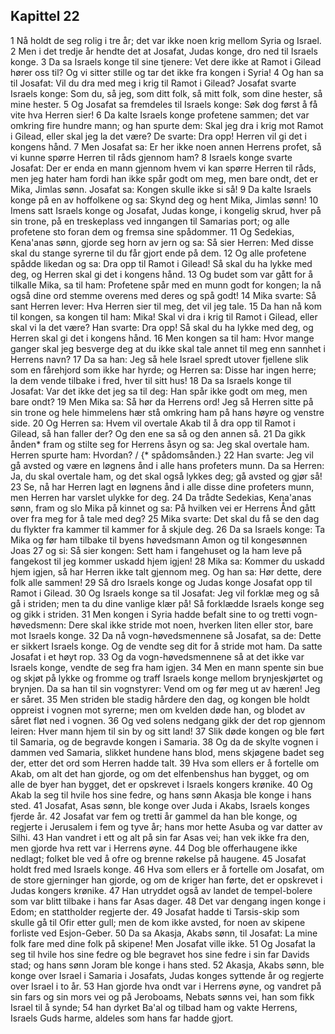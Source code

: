 ## Kapittel 22

1 Nå holdt de seg rolig i tre år; det var ikke noen krig mellom Syria og Israel.
2 Men i det tredje år hendte det at Josafat, Judas konge, dro ned til Israels konge.
3 Da sa Israels konge til sine tjenere: Vet dere ikke at Ramot i Gilead hører oss til? Og vi sitter stille og tar det ikke fra kongen i Syria!
4 Og han sa til Josafat: Vil du dra med meg i krig til Ramot i Gilead? Josafat svarte Israels konge: Som du, så jeg, som ditt folk, så mitt folk, som dine hester, så mine hester.
5 Og Josafat sa fremdeles til Israels konge: Søk dog først å få vite hva Herren sier!
6 Da kalte Israels konge profetene sammen; det var omkring fire hundre mann; og han spurte dem: Skal jeg dra i krig mot Ramot i Gilead, eller skal jeg la det være? De svarte: Dra opp! Herren vil gi det i kongens hånd.
7 Men Josafat sa: Er her ikke noen annen Herrens profet, så vi kunne spørre Herren til råds gjennom ham?
8 Israels konge svarte Josafat: Der er enda en mann gjennom hvem vi kan spørre Herren til råds, men jeg hater ham fordi han ikke spår godt om meg, men bare ondt, det er Mika, Jimlas sønn. Josafat sa: Kongen skulle ikke si så!
9 Da kalte Israels konge på en av hoffolkene og sa: Skynd deg og hent Mika, Jimlas sønn!
10 Imens satt Israels konge og Josafat, Judas konge, i kongelig skrud, hver på sin trone, på en treskeplass ved inngangen til Samarias port; og alle profetene sto foran dem og fremsa sine spådommer.
11 Og Sedekias, Kena'anas sønn, gjorde seg horn av jern og sa: Så sier Herren: Med disse skal du stange syrerne til du får gjort ende på dem.
12 Og alle profetene spådde likedan og sa: Dra opp til Ramot i Gilead! Så skal du ha lykke med deg, og Herren skal gi det i kongens hånd.
13 Og budet som var gått for å tilkalle Mika, sa til ham: Profetene spår med en munn godt for kongen; la nå også dine ord stemme overens med deres og spå godt!
14 Mika svarte: Så sant Herren lever: Hva Herren sier til meg, det vil jeg tale.
15 Da han nå kom til kongen, sa kongen til ham: Mika! Skal vi dra i krig til Ramot i Gilead, eller skal vi la det være? Han svarte: Dra opp! Så skal du ha lykke med deg, og Herren skal gi det i kongens hånd.
16 Men kongen sa til ham: Hvor mange ganger skal jeg besverge deg at du ikke skal tale annet til meg enn sannhet i Herrens navn?
17 Da sa han: Jeg så hele Israel spredt utover fjellene slik som en fårehjord som ikke har hyrde; og Herren sa: Disse har ingen herre; la dem vende tilbake i fred, hver til sitt hus!
18 Da sa Israels konge til Josafat: Var det ikke det jeg sa til deg: Han spår ikke godt om meg, men bare ondt?
19 Men Mika sa: Så hør da Herrens ord! Jeg så Herren sitte på sin trone og hele himmelens hær stå omkring ham på hans høyre og venstre side.
20 Og Herren sa: Hvem vil overtale Akab til å dra opp til Ramot i Gilead, så han faller der? Og den ene sa så og den annen så.
21 Da gikk ånden* fram og stilte seg for Herrens åsyn og sa: Jeg skal overtale ham. Herren spurte ham: Hvordan? / {* spådomsånden.}
22 Han svarte: Jeg vil gå avsted og være en løgnens ånd i alle hans profeters munn. Da sa Herren: Ja, du skal overtale ham, og det skal også lykkes deg; gå avsted og gjør så!
23 Se, nå har Herren lagt en løgnens ånd i alle disse dine profeters munn, men Herren har varslet ulykke for deg.
24 Da trådte Sedekias, Kena'anas sønn, fram og slo Mika på kinnet og sa: På hvilken vei er Herrens Ånd gått over fra meg for å tale med deg?
25 Mika svarte: Det skal du få se den dag du flykter fra kammer til kammer for å skjule deg.
26 Da sa Israels konge: Ta Mika og før ham tilbake til byens høvedsmann Amon og til kongesønnen Joas
27 og si: Så sier kongen: Sett ham i fangehuset og la ham leve på fangekost til jeg kommer uskadd hjem igjen!
28 Mika sa: Kommer du uskadd hjem igjen, så har Herren ikke talt gjennom meg. Og han sa: Hør dette, dere folk alle sammen!
29 Så dro Israels konge og Judas konge Josafat opp til Ramot i Gilead.
30 Og Israels konge sa til Josafat: Jeg vil forklæ meg og så gå i striden; men ta du dine vanlige klær på! Så forklædde Israels konge seg og gikk i striden.
31 Men kongen i Syria hadde befalt sine to og tretti vogn-høvedsmenn: Dere skal ikke stride mot noen, hverken liten eller stor, bare mot Israels konge.
32 Da nå vogn-høvedsmennene så Josafat, sa de: Dette er sikkert Israels konge. Og de vendte seg dit for å stride mot ham. Da satte Josafat i et høyt rop.
33 Og da vogn-høvedsmennene så at det ikke var Israels konge, vendte de seg fra ham igjen.
34 Men en mann spente sin bue og skjøt på lykke og fromme og traff Israels konge mellom brynjeskjørtet og brynjen. Da sa han til sin vognstyrer: Vend om og før meg ut av hæren! Jeg er såret.
35 Men striden ble stadig hårdere den dag, og kongen ble holdt oppreist i vognen mot syrerne; men om kvelden døde han, og blodet av såret fløt ned i vognen.
36 Og ved solens nedgang gikk der det rop gjennom leiren: Hver mann hjem til sin by og sitt land!
37 Slik døde kongen og ble ført til Samaria, og de begravde kongen i Samaria.
38 Og da de skylte vognen i dammen ved Samaria, slikket hundene hans blod, mens skjøgene badet seg der, etter det ord som Herren hadde talt.
39 Hva som ellers er å fortelle om Akab, om alt det han gjorde, og om det elfenbenshus han bygget, og om alle de byer han bygget, det er opskrevet i Israels kongers krønike.
40 Og Akab la seg til hvile hos sine fedre, og hans sønn Akasja ble konge i hans sted.
41 Josafat, Asas sønn, ble konge over Juda i Akabs, Israels konges fjerde år.
42 Josafat var fem og tretti år gammel da han ble konge, og regjerte i Jerusalem i fem og tyve år; hans mor hette Asuba og var datter av Silhi.
43 Han vandret i ett og alt på sin far Asas vei; han vek ikke fra den, men gjorde hva rett var i Herrens øyne.
44 Dog ble offerhaugene ikke nedlagt; folket ble ved å ofre og brenne røkelse på haugene.
45 Josafat holdt fred med Israels konge.
46 Hva som ellers er å fortelle om Josafat, om de store gjerninger han gjorde, og om de kriger han førte, det er opskrevet i Judas kongers krønike.
47 Han utryddet også av landet de tempel-bolere som var blitt tilbake i hans far Asas dager.
48 Det var dengang ingen konge i Edom; en stattholder regjerte der.
49 Josafat hadde ti Tarsis-skip som skulle gå til Ofir etter gull; men de kom ikke avsted, for noen av skipene forliste ved Esjon-Geber.
50 Da sa Akasja, Akabs sønn, til Josafat: La mine folk fare med dine folk på skipene! Men Josafat ville ikke.
51 Og Josafat la seg til hvile hos sine fedre og ble begravet hos sine fedre i sin far Davids stad; og hans sønn Joram ble konge i hans sted.
52 Akasja, Akabs sønn, ble konge over Israel i Samaria i Josafats, Judas konges syttende år og regjerte over Israel i to år.
53 Han gjorde hva ondt var i Herrens øyne, og vandret på sin fars og sin mors vei og på Jeroboams, Nebats sønns vei, han som fikk Israel til å synde;
54 han dyrket Ba'al og tilbad ham og vakte Herrens, Israels Guds harme, aldeles som hans far hadde gjort.
